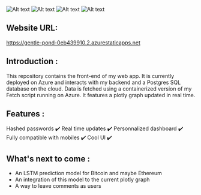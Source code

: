![Alt text](https://i.imgur.com/oSZuXUv.png)
![Alt text](https://i.imgur.com/c8qMAfw.png)
![Alt text](https://i.imgur.com/Wr00o8s.png)
![Alt text](https://i.imgur.com/qvGZ6S0.png)


Website URL:
------------
https://gentle-pond-0eb439910.2.azurestaticapps.net

Introduction :
-------------
This repository contains the front-end of my web app. It is currently deployed on Azure and interacts with my backend and a Postgres SQL 
database on the cloud. Data is fetched using a containerized version of my Fetch script running on Azure. It features a plotly graph updated in real time. 

Features :
------------------
Hashed passwords :heavy_check_mark:
Real time updates :heavy_check_mark:
Personnalized dashboard :heavy_check_mark:
Fully compatible with mobiles :heavy_check_mark:
Cool UI :heavy_check_mark: 

What's next to come :
----------------------
 - An LSTM prediction model for Bitcoin and maybe Ethereum 
 - An integration of this model to the current plotly graph 
 - A way to leave comments as users 



